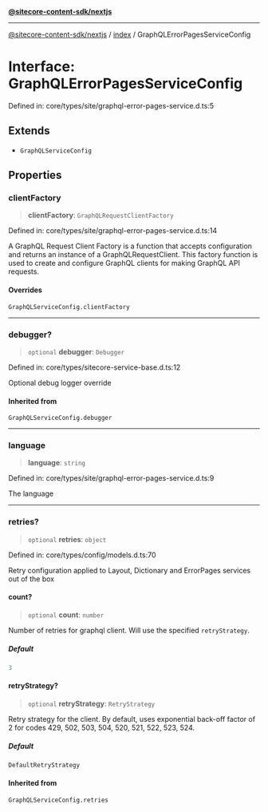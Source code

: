 [**@sitecore-content-sdk/nextjs**](../../README.md)

***

[@sitecore-content-sdk/nextjs](../../README.md) / [index](../README.md) / GraphQLErrorPagesServiceConfig

# Interface: GraphQLErrorPagesServiceConfig

Defined in: core/types/site/graphql-error-pages-service.d.ts:5

## Extends

- `GraphQLServiceConfig`

## Properties

### clientFactory

> **clientFactory**: `GraphQLRequestClientFactory`

Defined in: core/types/site/graphql-error-pages-service.d.ts:14

A GraphQL Request Client Factory is a function that accepts configuration and returns an instance of a GraphQLRequestClient.
This factory function is used to create and configure GraphQL clients for making GraphQL API requests.

#### Overrides

`GraphQLServiceConfig.clientFactory`

***

### debugger?

> `optional` **debugger**: `Debugger`

Defined in: core/types/sitecore-service-base.d.ts:12

Optional debug logger override

#### Inherited from

`GraphQLServiceConfig.debugger`

***

### language

> **language**: `string`

Defined in: core/types/site/graphql-error-pages-service.d.ts:9

The language

***

### retries?

> `optional` **retries**: `object`

Defined in: core/types/config/models.d.ts:70

Retry configuration applied to Layout, Dictionary and ErrorPages services out of the box

#### count?

> `optional` **count**: `number`

Number of retries for graphql client. Will use the specified `retryStrategy`.

##### Default

```ts
3
```

#### retryStrategy?

> `optional` **retryStrategy**: `RetryStrategy`

Retry strategy for the client. By default, uses exponential
back-off factor of 2 for codes 429, 502, 503, 504, 520, 521, 522, 523, 524.

##### Default

```ts
DefaultRetryStrategy
```

#### Inherited from

`GraphQLServiceConfig.retries`

